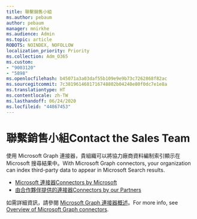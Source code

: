 ```yaml
---
title: 聯繫銷售小組
ms.author: pebaum
author: pebaum
manager: mnirkhe
ms.audience: Admin
ms.topic: article
ROBOTS: NOINDEX, NOFOLLOW
localization_priority: Priority
ms.collection: Adm_O365
ms.custom:
- "9003120"
- "5898"
ms.openlocfilehash: b45071a3a03daf55b109e9e9b73c7262868f82ac
ms.sourcegitcommit: 7c3819614681716748802b04240e80f0dc7e1e8a
ms.translationtype: HT
ms.contentlocale: zh-TW
ms.lasthandoff: 06/24/2020
ms.locfileid: "44867453"
---
```

# <a name="contact-the-sales-team"></a><span data-ttu-id="b253a-102">聯繫銷售小組</span><span class="sxs-lookup"><span data-stu-id="b253a-102">Contact the Sales Team</span></span>

<span data-ttu-id="b253a-103">使用 Microsoft Graph 連接器，貴組織可以將協力廠商資料編制索引顯示在 Microsoft 搜尋結果中。</span><span class="sxs-lookup"><span data-stu-id="b253a-103">With Microsoft Graph connectors, your organization can index third-party data to appear in Microsoft Search results.</span></span>

- [<span data-ttu-id="b253a-104"> Microsoft 連接器</span><span class="sxs-lookup"><span data-stu-id="b253a-104">Connectors by Microsoft</span></span>](https://docs.microsoft.com/microsoftsearch/connectors-gallery#Microsoft)
- [<span data-ttu-id="b253a-105">由合作夥伴提供的連接器</span><span class="sxs-lookup"><span data-stu-id="b253a-105">Connectors by our Partners</span></span>](https://docs.microsoft.com/microsoftsearch/connectors-gallery#Partners)

<span data-ttu-id="b253a-106">如需詳細資訊，請參閱 [ Microsoft Graph 連接器概述](https://docs.microsoft.com/microsoftsearch/connectors-overview)。</span><span class="sxs-lookup"><span data-stu-id="b253a-106">For more info, see [Overview of Microsoft Graph connectors](https://docs.microsoft.com/microsoftsearch/connectors-overview).</span></span>
